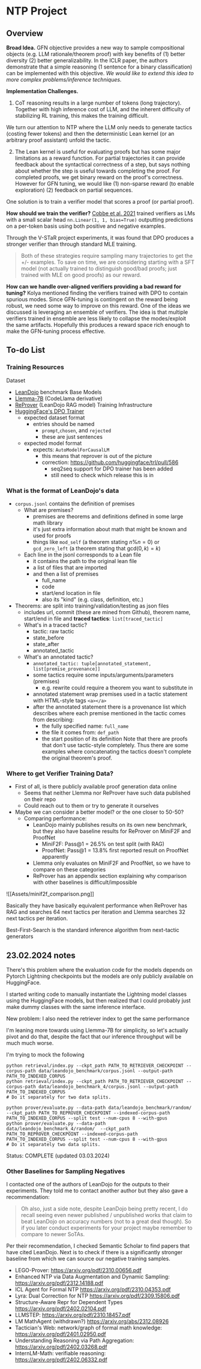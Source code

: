# NTP Project

## Overview
**Broad Idea.** 
GFN objective provides a new way to sample compositional objects (e.g. LLM rationale/theorem proof) with key benefits of (1) better diversity (2) better generalizability. 
In the ICLR paper, the authors demonstrate that a simple reasoning (1 sentence for a binary classification) can be implemented with this objective. 
*We would like to extend this idea to more complex problems/inference techniques.*

**Implementation Challenges.** 
1. CoT reasoning results in a large number of tokens (long trajectory). 
Together with high inference cost of LLM, and the inherent difficulty of stabilizing RL training, this makes the training difficult.

We turn our attention to NTP where the LLM only needs to generate tactics (costing fewer tokens) and then the deterministic Lean kernel (or an arbitrary proof assistant) unfold the tactic.

2. The Lean kernel is useful for evaluating proofs but has some major limitations as a reward function.
For partial trajectories it can provide feedback about the syntactical correctness of a step, but says nothing about whether the step is useful towards completing the proof.
For completed proofs, we get binary reward on the proof's correctness.
However for GFN tuning, we would like
(1) non-sparse reward (to enable exploration)
(2) feedback on partial sequences. 

One solution is to train a verifier model that scores a proof (or partial proof).

**How should we train the verifier?**
[Cobbe et al. 2021](https://arxiv.org/abs/2110.14168) trained verifiers as LMs with a small scalar head `nn.Linear(1, 1, bias=True)` outputting predictions on a per-token basis using both positive and negative examples.

Through the V-STaR project experiments, it was found that DPO produces a stronger verifier than through standard MLE training. 

> Both of these strategies require sampling many trajectories to get the +/- examples.
To save on time, we are considering starting with a SFT model (not actually trained to distinguish good/bad proofs; just trained with MLE on good proofs) as our reward. 

**How can we handle over-aligned verifiers providing a bad reward for tuning?**
Kolya mentioned finding the verifiers trained with DPO to contain spurious modes. 
Since GFN-tuning is contingent on the reward being robust, we need some way to improve on this reward.
One of the ideas we discussed is leveraging an ensemble of verifiers. 
The idea is that multiple verifiers trained in ensemble are less likely to collapse the modes/exploit the same artifacts. 
Hopefully this produces a reward space rich enough to make the GFN-tuning process effective.

## To-do List

### Training Resources
Dataset
- [LeanDojo](https://leandojo.org) benchmark
Base Models
- [Llemma-7B](https://huggingface.co/EleutherAI/llemma_7b) (CodeLlama derivative)
- [ReProver](https://github.com/lean-dojo/ReProver) (LeanDojo RAG model)
Training Infrastructure
- [HuggingFace's DPO Trainer](https://huggingface.co/docs/trl/main/en/dpo_trainer)
	- expected dataset format
		- entries should be named 
			- `prompt`,`chosen`, and `rejected`
			- these are just sentences
	- expected model format
		- expects: `AutoModelForCausalLM`
			- this means that reprover is out of the picture
			- correction: https://github.com/huggingface/trl/pull/586
				- seq2seq support for DPO trainer has been added
				- still need to check which release this is in

### What is the format of LeanDojo's data
- `corpus.jsonl` contains the definition of premises
	- What are premises?
		- premises are theorems and definitions defined in some large math library
		- it's just extra information about math that might be known and used for proofs
		- things like `mod_self` (a theorem stating $n \% n = 0$) or `gcd_zero_left` (a theorem stating that $\text{gcd}(0,k) = k$)
	- Each line in the jsonl corresponds to a Lean file
		- it contains the path to the original lean file
		- a list of files that are imported
		- and then a list of premises
			- full_name
			- code
			- start/end location in file
			- also its "kind" (e.g. class, definition, etc.)
- Theorems: are split into training/validation/testing as json files
	- includes url, commit (these are mined from Github), theorem name, start/end in file and **traced tactics**: `list[traced_tactic]`
	- What's in a traced tactic?
		- tactic: raw tactic
		- state_before
		- state_after
		- annotated_tactic
	- What's an annotated tactic?
		- `annotated_tactic: tuple[annotated_statement, list[premise_provenance]]`
		- some tactics require some inputs/arguments/parameters (premises)
			- e.g. rewrite could require a theorem you want to substitute in
		- annotated statement wrap premises used in a tactic statement with HTML-style tags `<a></a>`
		- after the annotated  statement there is a provenance list which describes where each premise mentioned in the tactic comes from describing:
			- the fully specified name: `full_name`
			- the file it comes from: `def_path`
			- the start position of its definition
Note that there are proofs that don't use tactic-style completely.
Thus there are some examples where concatenating the tactics doesn't complete the original theorem's proof.
### Where to get Verifier Training Data?
- First of all, is there publicly available proof generation data online
	- Seems that neither Llemma nor ReProver have such data published on their repo
	- Could reach out to them or try to generate it ourselves
- Maybe we can consider a better model? or the one closer to 50-50?
	- Comparing performance:
		- LeanDojo mainly publishes results on its own new benchmark, but they also have baseline results for ReProver on MiniF2F and ProofNet
			- MiniF2F: Pass@1 = 26.5% on test split (with RAG)
			- ProofNet: Pass@1 = 13.8% first reported result on ProofNet apparently
		- Llemma only evaluates on MiniF2F and ProofNet, so we have to compare on these categories
		- ReProver has an appendix section explaining why comparison with other baselines is difficult/impossible

![[Assets/minif2f_comparison.png]]

Basically they have basically equivalent performance when ReProver has RAG and searches 64 next tactics per iteration and Llemma searches 32 next tactics per iteration.

Best-First-Search is the standard inference algorithm from next-tactic generators


## 23.02.2024 notes
There's this problem where the evaluation code for the models depends on Pytorch Lightning checkpoints but the models are only publicly available on HuggingFace.

I started writing code to manually instantiate the Lightning model classes using the HuggingFace models, but then realized that I could probably just make dummy classes with the same inference interface. 

New problem: I also need the retriever index to get the same performance

I'm leaning more towards using Llemma-7B for simplicity, so let's actually pivot and do that, despite the fact that our inference throughput will be much much worse.

I'm trying to mock the following

```
python retrieval/index.py --ckpt_path PATH_TO_RETRIEVER_CHECKPOINT --corpus-path data/leandojo_benchmark/corpus.jsonl --output-path PATH_TO_INDEXED_CORPUS
python retrieval/index.py --ckpt_path PATH_TO_RETRIEVER_CHECKPOINT --corpus-path data/leandojo_benchmark_4/corpus.jsonl --output-path PATH_TO_INDEXED_CORPUS
# Do it separately for two data splits.

python prover/evaluate.py --data-path data/leandojo_benchmark/random/  --ckpt_path PATH_TO_REPROVER_CHECKPOINT --indexed-corpus-path PATH_TO_INDEXED_CORPUS --split test --num-cpus 8 --with-gpus
python prover/evaluate.py --data-path data/leandojo_benchmark_4/random/  --ckpt_path PATH_TO_REPROVER_CHECKPOINT --indexed-corpus-path PATH_TO_INDEXED_CORPUS --split test --num-cpus 8 --with-gpus
# Do it separately two data splits.
```

Status: COMPLETE (updated 03.03.2024)
### Other Baselines for Sampling Negatives
I contacted one of the authors of LeanDojo for the outputs to their experiments. They told me to contact another author but they also gave a recommendation: 
> Oh also, just a side note, despite LeanDojo being pretty recent, I do recall seeing even newer published / unpublished works that claim to beat LeanDojo on accuracy numbers (not to a great deal though). So if you later conduct experiments for your project maybe remember to compare to newer SoTAs.

Per their recommendation, I checked Semantic Scholar to find papers that have cited LeanDojo.
Next is to check if there is a significantly stronger baseline from which we can source our negative training samples.
- LEGO-Prover: https://arxiv.org/pdf/2310.00656.pdf
- Enhanced NTP via Data Augmentation and Dynamic Sampling: https://arxiv.org/pdf/2312.14188.pdf
- ICL Agent for Formal NTP https://arxiv.org/pdf/2310.04353.pdf
- Lyra: Dual Correction for NTP https://arxiv.org/pdf/2309.15806.pdf
- Structure-Aware Repr for Dependent Types https://arxiv.org/pdf/2402.02104.pdf
- LLMSTEP: https://arxiv.org/pdf/2310.18457.pdf
- LM MathAgent (withdrawn?) https://arxiv.org/abs/2312.08926
- Tactician's Web: network/graph of formal math knowledge: https://arxiv.org/pdf/2401.02950.pdf
- Understanding Reasoning via Path Aggregation: https://arxiv.org/pdf/2402.03268.pdf
- InternLM-Math: verifiable reasoning: https://arxiv.org/pdf/2402.06332.pdf
